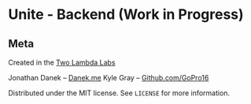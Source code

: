 # Unite - Backend (Work in Progress)

## Meta

Created in the [Two Lambda Labs](https://twolambdalabs.com)

Jonathan Danek – [Danek.me](http://danek.me)
Kyle Gray – [Github.com/GoPro16](https://github.com/GoPro16)

Distributed under the MIT license. See ``LICENSE`` for more information.

